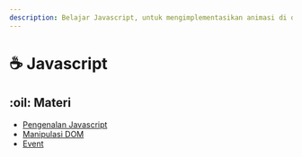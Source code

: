 ```yaml
---
description: Belajar Javascript, untuk mengimplementasikan animasi di designmu
---
```


# ☕ Javascript

## :oil: Materi

* [Pengenalan Javascript](pengenalan-javascript.md)
* [Manipulasi DOM](manipulasi-dom.md)
* [Event](event.md)
